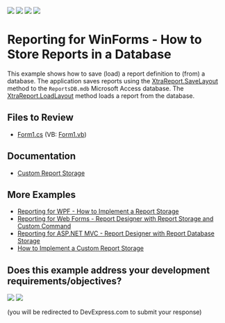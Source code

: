 <!-- default badges list -->
![](https://img.shields.io/endpoint?url=https://codecentral.devexpress.com/api/v1/VersionRange/128603603/24.2.1%2B)
[![](https://img.shields.io/badge/Open_in_DevExpress_Support_Center-FF7200?style=flat-square&logo=DevExpress&logoColor=white)](https://supportcenter.devexpress.com/ticket/details/E698)
[![](https://img.shields.io/badge/📖_How_to_use_DevExpress_Examples-e9f6fc?style=flat-square)](https://docs.devexpress.com/GeneralInformation/403183)
[![](https://img.shields.io/badge/💬_Leave_Feedback-feecdd?style=flat-square)](#does-this-example-address-your-development-requirementsobjectives)
<!-- default badges end -->
# Reporting for WinForms - How to Store Reports in a Database


This example shows how to save (load) a report definition to (from) a database. The application saves reports using the [XtraReport.SaveLayout](https://docs.devexpress.com/XtraReports/DevExpress.XtraReports.UI.XtraReport.SaveLayout.overloads) method to the `ReportsDB.mdb` Microsoft Access database. The [XtraReport.LoadLayout](https://docs.devexpress.com/XtraReports/DevExpress.XtraReports.UI.XtraReport.LoadLayout(System.IO.Stream)) method loads a report from the database.

## Files to Review

* [Form1.cs](./CS/Form1.cs) (VB: [Form1.vb](./VB/Form1.vb))
## Documentation

* [Custom Report Storage](https://docs.devexpress.com/XtraReports/10001/detailed-guide-to-devexpress-reporting/store-and-distribute-reports/store-report-layouts-and-documents/custom-report-storage)

## More Examples

- [Reporting for WPF - How to Implement a Report Storage](https://github.com/DevExpress-Examples/Reporting_wpf-end-user-report-designer-how-to-implement-a-report-storage-t292945)
- [Reporting for Web Forms - Report Designer with Report Storage and Custom Command](https://github.com/DevExpress-Examples/reporting-web-forms-designer-storage)
- [Reporting for ASP.NET MVC - Report Designer with Report Database Storage](https://github.com/DevExpress-Examples/reporting-web-mvc-db-storage)
- [How to Implement a Custom Report Storage](https://github.com/DevExpress-Examples/reporting-winforms-custom-report-storage) 
<!-- feedback -->
## Does this example address your development requirements/objectives?

[<img src="https://www.devexpress.com/support/examples/i/yes-button.svg"/>](https://www.devexpress.com/support/examples/survey.xml?utm_source=github&utm_campaign=reporting-winforms-store-reports-in-a-database&~~~was_helpful=yes) [<img src="https://www.devexpress.com/support/examples/i/no-button.svg"/>](https://www.devexpress.com/support/examples/survey.xml?utm_source=github&utm_campaign=reporting-winforms-store-reports-in-a-database&~~~was_helpful=no)

(you will be redirected to DevExpress.com to submit your response)
<!-- feedback end -->
